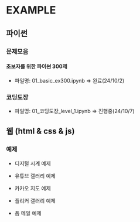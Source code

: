 # EXAMPLE

## 파이썬

### 문제모음

#### 초보자를 위한 파이썬 300제

- 파일명: 01_basic_ex300.ipynb => 완료(24/10/2)

### 코딩도장

- 파일명: 01\_코딩도장\_level_1.ipynb => 진행중(24/10/7)

## 웹 (html & css & js)

### 예제

- 디지털 시계 예제

- 유튜브 갤러리 예제

- 카카오 지도 예제

- 플리커 갤러리 예제

- 폼 메일 예제
